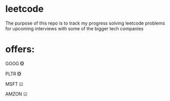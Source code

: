 # leetcode

The purpose of this repo is to track my progress solving leetcode problems for upcoming interviews with some of the bigger tech companies

# offers:

GOOG ❎

PLTR ❎

MSFT &#x2611;

AMZON &#x2611;
